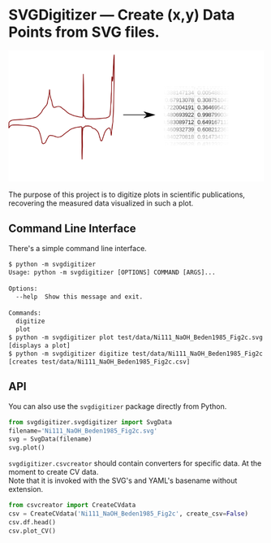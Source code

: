 # SVGDigitizer — Create (x,y) Data Points from SVG files.

![Logo](./logo.svg)

The purpose of this project is to digitize plots in scientific publications, recovering the measured data visualized in such a plot.

## Command Line Interface

There's a simple command line interface.

```
$ python -m svgdigitizer
Usage: python -m svgdigitizer [OPTIONS] COMMAND [ARGS]...

Options:
  --help  Show this message and exit.

Commands:
  digitize
  plot
$ python -m svgdigitizer plot test/data/Ni111_NaOH_Beden1985_Fig2c.svg
[displays a plot]
$ python -m svgdigitizer digitize test/data/Ni111_NaOH_Beden1985_Fig2c
[creates test/data/Ni111_NaOH_Beden1985_Fig2c.csv]
```

## API

You can also use the `svgdigitizer` package directly from Python.
 
```python
from svgdigitizer.svgdigitizer import SvgData
filename='Ni111_NaOH_Beden1985_Fig2c.svg'
svg = SvgData(filename)
svg.plot()
```

`svgdigitizer.csvcreator` should contain converters for specific data. At the moment to create CV data.   
Note that it is invoked with the SVG's and YAML's basename without extension.

```python
from csvcreator import CreateCVdata
csv = CreateCVdata('Ni111_NaOH_Beden1985_Fig2c', create_csv=False)
csv.df.head()
csv.plot_CV()
```
